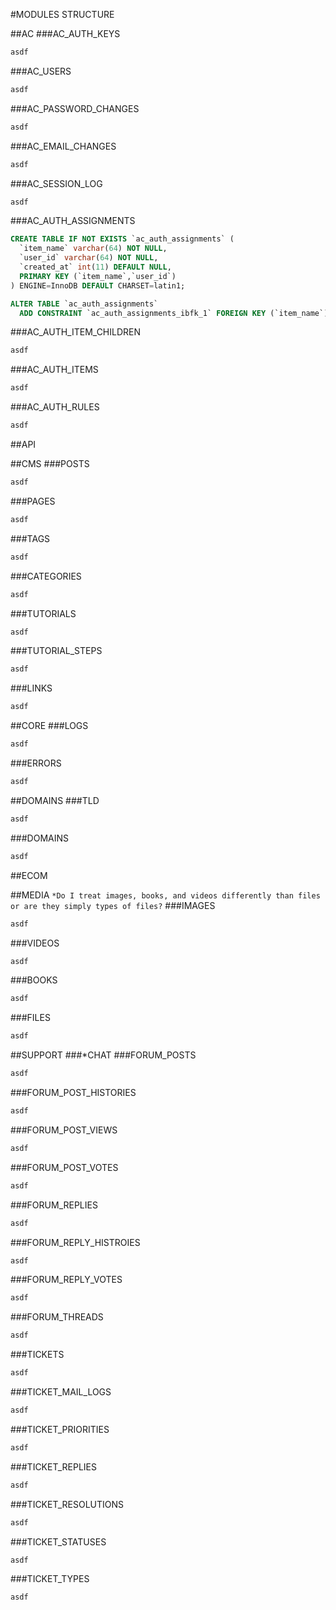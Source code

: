 #MODULES STRUCTURE

##AC
###AC_AUTH_KEYS
```sql
asdf
```
###AC_USERS
```sql
asdf
```
###AC_PASSWORD_CHANGES
```sql
asdf
```
###AC_EMAIL_CHANGES
```sql
asdf
```
###AC_SESSION_LOG
```sql
asdf
```
###AC_AUTH_ASSIGNMENTS
```sql
CREATE TABLE IF NOT EXISTS `ac_auth_assignments` (
  `item_name` varchar(64) NOT NULL,
  `user_id` varchar(64) NOT NULL,
  `created_at` int(11) DEFAULT NULL,
  PRIMARY KEY (`item_name`,`user_id`)
) ENGINE=InnoDB DEFAULT CHARSET=latin1;

ALTER TABLE `ac_auth_assignments`
  ADD CONSTRAINT `ac_auth_assignments_ibfk_1` FOREIGN KEY (`item_name`) REFERENCES `ac_auth_items` (`name`) ON DELETE CASCADE ON UPDATE CASCADE;
```
###AC_AUTH_ITEM_CHILDREN
```sql
asdf
```
###AC_AUTH_ITEMS
```sql
asdf
```
###AC_AUTH_RULES
```sql
asdf
```
	
##API

##CMS
###POSTS
```sql
asdf
```
###PAGES
```sql
asdf
```
###TAGS
```sql
asdf
```
###CATEGORIES
```sql
asdf
```
###TUTORIALS
```sql
asdf
```
###TUTORIAL_STEPS
```sql
asdf
```
###LINKS
```sql
asdf
```
	
##CORE
###LOGS
```sql
asdf
```
###ERRORS
```sql
asdf
```

##DOMAINS
###TLD
```sql
asdf
```
###DOMAINS
```sql
asdf
```
	
##ECOM

##MEDIA
```*Do I treat images, books, and videos differently than files or are they simply types of files?```
###IMAGES
```sql
asdf
```
###VIDEOS
```sql
asdf
```
###BOOKS
```sql
asdf
```
###FILES
```sql
asdf
```

##SUPPORT
###*CHAT
###FORUM_POSTS
```sql
asdf
```
###FORUM_POST_HISTORIES
```sql
asdf
```
###FORUM_POST_VIEWS
```sql
asdf
```
###FORUM_POST_VOTES
```sql
asdf
```
###FORUM_REPLIES
```sql
asdf
```
###FORUM_REPLY_HISTROIES
```sql
asdf
```
###FORUM_REPLY_VOTES
```sql
asdf
```
###FORUM_THREADS
```sql
asdf
```
###TICKETS
```sql
asdf
```
###TICKET_MAIL_LOGS
```sql
asdf
```
###TICKET_PRIORITIES
```sql
asdf
```
###TICKET_REPLIES
```sql
asdf
```
###TICKET_RESOLUTIONS
```sql
asdf
```
###TICKET_STATUSES
```sql
asdf
```
###TICKET_TYPES
```sql
asdf
```
